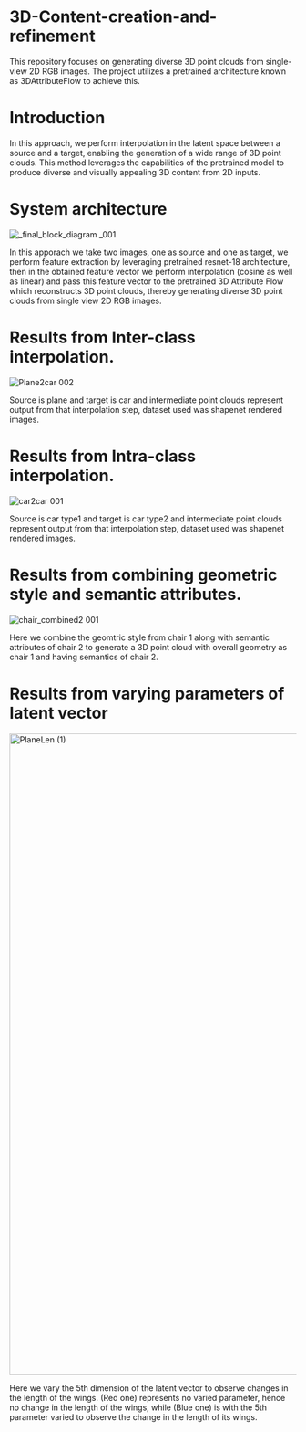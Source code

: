 # 3D-Content-creation-and-refinement

This repository focuses on generating diverse 3D point clouds from single-view 2D RGB images. The project utilizes a pretrained architecture known as 3DAttributeFlow to achieve this.

# Introduction

In this approach, we perform interpolation in the latent space between a source and a target, enabling the generation of a wide range of 3D point clouds. This method leverages the capabilities of the pretrained model to produce diverse and visually appealing 3D content from 2D inputs.

# System architecture

![_final_block_diagram _001](https://github.com/user-attachments/assets/c7025849-8b59-4a47-b1a4-00ac826167c7)


In this apporach we take two images, one as source and one as target, we perform feature extraction by leveraging pretrained resnet-18 architecture, then in the obtained feature vector we perform interpolation (cosine as well as linear) and pass this feature vector to the pretrained 3D Attribute Flow which reconstructs 3D point clouds, thereby generating diverse 3D point clouds from single view 2D RGB images.

# Results from Inter-class interpolation.

![Plane2car 002](https://github.com/user-attachments/assets/789eb998-8c49-4228-b480-3012868019b4)

Source is plane and target is car and intermediate point clouds represent output from that interpolation step, dataset used was shapenet rendered images.

# Results from Intra-class interpolation.

![car2car 001](https://github.com/user-attachments/assets/2aa6f603-fa9a-4f48-9896-8d021f4c8619)

Source is car type1 and target is car type2 and intermediate point clouds represent output from that interpolation step, dataset used was shapenet rendered images.

# Results from combining geometric style and semantic attributes.

![chair_combined2 001](https://github.com/user-attachments/assets/fb3589b6-49e1-4d08-8b14-1e5f937d9789)


Here we combine the geomtric style from chair 1 along with semantic attributes of chair 2 to generate a 3D point cloud with overall geometry as chair 1 and having semantics of chair 2.

# Results from varying parameters of latent vector

<img width="1124" alt="PlaneLen (1)" src="https://github.com/user-attachments/assets/e01b0c12-11f6-40ae-a90f-b1a0370403be">

Here we vary the 5th dimension of the latent vector to observe changes in the length of the wings. (Red one) represents no varied parameter, hence no change in the length of the wings, while (Blue one) is with the 5th parameter varied to observe the change in the length of its wings.
